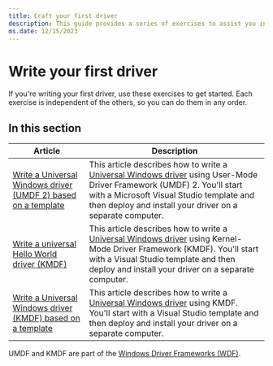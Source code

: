 ```yaml
---
title: Craft your first driver
description: This guide provides a series of exercises to assist you in writing your first driver.
ms.date: 12/15/2023
---
```


# Write your first driver

If you're writing your first driver, use these exercises to get started. Each exercise is independent of the others, so you can do them in any order.

## In this section

|Article|Description|
|--- |--- |
|[Write a Universal Windows driver (UMDF 2) based on a template](writing-a-umdf-driver-based-on-a-template.md)|This article describes how to write a [Universal Windows driver](/windows-hardware/drivers) using User-Mode Driver Framework (UMDF) 2\. You'll start with a Microsoft Visual Studio template and then deploy and install your driver on a separate computer.|
|[Write a universal Hello World driver (KMDF)](writing-a-very-small-kmdf--driver.md)|This article describes how to write a [Universal Windows driver](/windows-hardware/drivers) using Kernel-Mode Driver Framework (KMDF). You'll start with a Visual Studio template and then deploy and install your driver on a separate computer.|
|[Write a Universal Windows driver (KMDF) based on a template](writing-a-kmdf-driver-based-on-a-template.md)|This article describes how to write a [Universal Windows driver](/windows-hardware/drivers) using KMDF. You'll start with a Visual Studio template and then deploy and install your driver on a separate computer.|

UMDF and KMDF are part of the [Windows Driver Frameworks (WDF)](../wdf/index.md).
